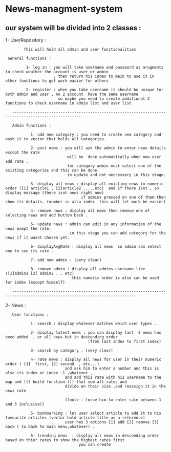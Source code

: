 # News-managment-system

our system will be divided into 2 classes : 
 --------------------------------------------------

 1- UserRepository : 
 
            This will hold all admin and user functionalities
    
     General functions :
        
             1- log in : you will take username and password as arugments to check weather the account is user or admin
                         , then return his index to main to use it in other functions to get work easier for others
        
             2- register : when you take username it should be unique for both admin and user , no 2 account  have the same username 
                           so maybe you need to create additional 2 functions to check username in admin list and user list 
    
       ----------------------------------------------------------------------------------------------------
    
       Admin functions :
    
               1- add new category : you need to create new category and push it to vector that holds all categories.
            
               2- post news : you will ask the admin to enter news details except the rate
                               will be  done automatically when new user add rate .
                               for category admin must select one of the existing categories and this can be done 
                               in update and not neccessery in this stage.
            
               3- display all news : display all existing news in numeric order ([1] article1 , [2]article2 .....etc)  and if there isnt , so display message (there isnt news right now)
                                     if admins pressed on one of them then show its details. (number is also index  this will let work be easier)
            
               4- remove news : display all news then remove one of selecting news and add button back .
            
               5- update news : admin can edit in any information of the news exept the rate, 
                                in this stage you can add category for the news if it wasnt chosen yet.
            
               6- displayAvgRate : display all news  so admin can select one to see its rate .
            
               7- add new admin : (very clear)
            
               8- remove admin : display all admins username like ([1]admin1 [2] admin2 ... etc) 
                                 this numeric order is also can be used for index (except himself)
    
       ----------------------------------------------------------------------------------------------------------------------------

   2- News : 

       User functions :

               1- search : display whatever matches which user types .

               2- display latest news : you can display last  5 news has beed added  , or all news but in descending order
                                        (from last index to first index)

               3- search by category : (very clear)

               4- rate news : display all news for user in their numeric order ( [1]  first, [2] second  , etc...) 
                              and ask him to enter a number and this is also its index or index -1 ,whatever ,
                              and add this rate with his username to the map and ((( build function ))) that sum all rates and 
                              divide on their size ,and reassign it in the news rate

                              ((note : force him to enter rate between 1 and 5 inclusive))

               5- bookmarking : let user select article to add it to his favourite articles (vector hold article title as a reference)
                              user has 3 options [1] add [2] remove [3] back ( to back to main menu,whatever) .

               6- trending news  : display all news in descending order based on thier rates to show the highest rates first 
                                    you can create  
       

   
